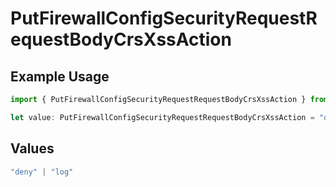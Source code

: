 # PutFirewallConfigSecurityRequestRequestBodyCrsXssAction

## Example Usage

```typescript
import { PutFirewallConfigSecurityRequestRequestBodyCrsXssAction } from "@vercel/sdk/models/operations/putfirewallconfig.js";

let value: PutFirewallConfigSecurityRequestRequestBodyCrsXssAction = "deny";
```

## Values

```typescript
"deny" | "log"
```